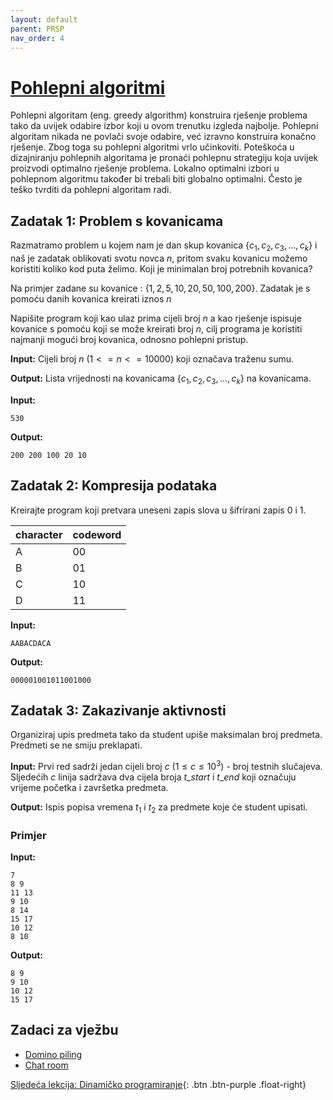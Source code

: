 ```yaml
---
layout: default
parent: PRSP
nav_order: 4
---
```


# [Pohlepni algoritmi](https://cses.fi/book/book.pdf#chapter.5)

Pohlepni algoritam (eng. greedy algorithm) konstruira rješenje problema tako da uvijek odabire izbor koji u ovom trenutku izgleda najbolje. Pohlepni algoritam nikada ne povlači svoje odabire, već izravno konstruira konačno rješenje. Zbog toga su pohlepni algoritmi vrlo učinkoviti. Poteškoća u dizajniranju pohlepnih algoritama je pronaći pohlepnu strategiju koja uvijek proizvodi optimalno rješenje problema. Lokalno optimalni izbori u pohlepnom algoritmu također bi trebali biti globalno optimalni. Često je teško tvrditi da pohlepni algoritam radi.

## Zadatak 1: Problem s kovanicama

Razmatramo problem u kojem nam je dan skup kovanica $\{c_1, c_2, c_3,...,c_k\}$ i naš je zadatak oblikovati svotu novca $n$, pritom svaku kovanicu možemo koristiti koliko kod puta želimo. Koji je minimalan broj potrebnih kovanica?

Na primjer zadane su kovanice : $\{1, 2, 5, 10, 20, 50, 100, 200\}$. Zadatak je s pomoću danih kovanica kreirati iznos $n$

Napišite program koji kao ulaz prima cijeli broj $n$ a kao rješenje ispisuje kovanice s pomoću koji se može kreirati broj $n$, cilj programa je koristiti najmanji mogući broj kovanica, odnosno pohlepni pristup.

**Input:**
Cijeli broj $n$ $(1 <= n <= 10000)$ koji označava traženu sumu.

**Output:**
Lista vrijednosti na kovanicama $\{c_1, c_2, c_3,...,c_k\}$ na kovanicama.

**Input:**

```text
530
```

**Output:**

```text
200 200 100 20 10
```

## Zadatak 2: Kompresija podataka

Kreirajte program koji pretvara uneseni zapis slova u šifrirani zapis 0 i 1.

| character | codeword |
| --------- | -------- |
| A         | 00       |
| B         | 01       |
| C         | 10       |
| D         | 11       |

**Input:**

```text
AABACDACA
```

**Output:**

```text
000001001011001000
```

## Zadatak 3: Zakazivanje aktivnosti

Organiziraj upis predmeta tako da student upiše maksimalan broj predmeta. Predmeti se ne smiju preklapati.

**Input:**
Prvi red sadrži jedan cijeli broj $c$ $(1 \le c \le 10^3)$ - broj testnih slučajeva.
Sljedećih $c$ linija sadržava dva cijela broja $t\_start$ i $t\_end$ koji označuju vrijeme početka i završetka predmeta.

**Output:**
Ispis popisa vremena $t_1$ i $t_2$ za predmete koje će student upisati.

### Primjer

**Input:**

```text
7
8 9
11 13
9 10
8 14
15 17
10 12
8 10
```

**Output:**

```text
8 9
9 10
10 12
15 17
```

## Zadaci za vježbu

- [Domino piling](https://codeforces.com/problemset/problem/50/A)
- [Chat room](https://codeforces.com/problemset/problem/58/A)

[Sljedeća lekcija: Dinamičko programiranje](../dinamicko-programiranje){: .btn .btn-purple .float-right}
